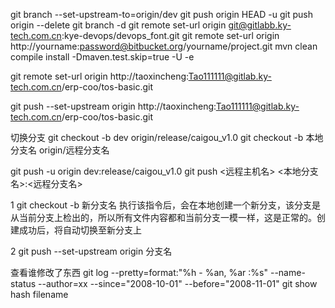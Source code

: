 ﻿git branch --set-upstream-to=origin/dev 
git push origin HEAD -u
git push origin --delete
git branch -d 
git remote set-url origin git@gitlabb.ky-tech.com.cn:kye-devops/devops_font.git
git remote set-url origin http://yourname:password@bitbucket.org/yourname/project.git
mvn clean compile install -Dmaven.test.skip=true -U -e

git remote set-url origin http://taoxincheng:Tao111111@gitlab.ky-tech.com.cn/erp-coo/tos-basic.git

git push --set-upstream origin http://taoxincheng:Tao111111@gitlab.ky-tech.com.cn/erp-coo/tos-basic.git

切换分支
git checkout -b dev origin/release/caigou_v1.0
git checkout -b 本地分支名 origin/远程分支名

git push -u origin dev:release/caigou_v1.0
git push <远程主机名> <本地分支名>:<远程分支名>


1 git checkout -b 新分支名
执行该指令后，会在本地创建一个新分支，该分支是从当前分支上检出的，所以所有文件内容都和当前分支一模一样，这是正常的。创建成功后，将自动切换至新分支上


2 git push --set-upstream origin 分支名



查看谁修改了东西
git log --pretty=format:"%h - %an, %ar :%s"  --name-status --author=xx  --since="2008-10-01" --before="2008-11-01"
git show hash filename